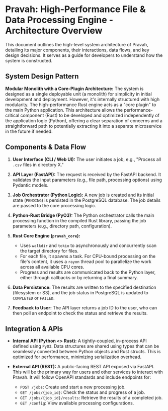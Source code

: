 # Pravah: High-Performance File & Data Processing Engine - Architecture Overview

This document outlines the high-level system architecture of Pravah, detailing its major components, their interactions, data flows, and key design decisions. It serves as a guide for developers to understand how the system is constructed.

## System Design Pattern

**Modular Monolith with a Core-Plugin Architecture:** The system is designed as a single deployable unit (a monolith) for simplicity in initial development and deployment. However, it's internally structured with high modularity. The high-performance Rust engine acts as a "core plugin" to the main Python application. This architecture allows the performance-critical component (Rust) to be developed and optimized independently of the application logic (Python), offering a clear separation of concerns and a straightforward path to potentially extracting it into a separate microservice in the future if needed.

## Components & Data Flow

1.  **User Interface (CLI / Web UI):** The user initiates a job, e.g., "Process all `.csv` files in directory X."

2.  **API Layer (FastAPI):** The request is received by the FastAPI backend. It validates the input parameters (e.g., file path, processing options) using Pydantic models.

3.  **Job Orchestrator (Python Logic):** A new job is created and its initial state (`PENDING`) is persisted in the PostgreSQL database. The job details are passed to the core processing logic.

4.  **Python-Rust Bridge (PyO3):** The Python orchestrator calls the main processing function in the compiled Rust library, passing the job parameters (e.g., directory path, configuration).

5.  **Rust Core Engine (`pravah_core`):**
    *   Uses `walkdir` and `tokio` to asynchronously and concurrently scan the target directory for files.
    *   For each file, it spawns a task. For CPU-bound processing on the file's content, it uses a `rayon` thread pool to parallelize the work across all available CPU cores.
    *   Progress and results are communicated back to the Python layer, either through callbacks or by returning a final summary.

6.  **Data Persistence:** The results are written to the specified destination (filesystem or S3), and the job status in PostgreSQL is updated to `COMPLETED` or `FAILED`.

7.  **Feedback to User:** The API layer returns a job ID to the user, who can then poll an endpoint to check the status and retrieve the results.

## Integration & APIs

*   **Internal API (Python <> Rust):** A tightly-coupled, in-process API defined using `PyO3`. Data structures are shared using types that can be seamlessly converted between Python objects and Rust structs. This is optimized for performance, minimizing serialization overhead.

*   **External API (REST):** A public-facing REST API exposed via FastAPI. This will be the primary way for users and other services to interact with Pravah. It will follow OpenAPI standards and include endpoints for:
    *   `POST /jobs`: Create and start a new processing job.
    *   `GET /jobs/{job_id}`: Check the status and progress of a job.
    *   `GET /jobs/{job_id}/results`: Retrieve the results of a completed job.
    *   `GET /config`: View available processing configurations.